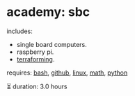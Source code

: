 # academy: sbc

includes:
- single board computers.
- raspberry pi.
- [terraforming](https://github.com/kamangir/bluer-sbc).

requires: [bash](./bash.md), [github](./github.md), [linux](./linux.md), [math](./math.md), [python](./python.md)

⏳ duration: 3.0 hours
